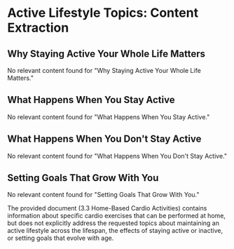 # Active Lifestyle Topics: Content Extraction

## Why Staying Active Your Whole Life Matters
No relevant content found for "Why Staying Active Your Whole Life Matters."

## What Happens When You Stay Active
No relevant content found for "What Happens When You Stay Active."

## What Happens When You Don't Stay Active
No relevant content found for "What Happens When You Don't Stay Active."

## Setting Goals That Grow With You
No relevant content found for "Setting Goals That Grow With You."

The provided document (3.3 Home-Based Cardio Activities) contains information about specific cardio exercises that can be performed at home, but does not explicitly address the requested topics about maintaining an active lifestyle across the lifespan, the effects of staying active or inactive, or setting goals that evolve with age.